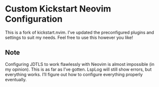 # Custom Kickstart Neovim Configuration

This is a fork of kickstart.nvim. I’ve updated the preconfigured plugins and settings to suit my needs. Feel free to use this however you like!

## Note
Configuring JDTLS to work flawlessly with Neovim is almost impossible (in my opinion). This is as far as I’ve gotten. LspLog will still show errors, but everything works. I’ll figure out how to configure everything properly eventually.

